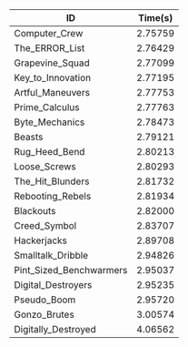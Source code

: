 |ID|Time(s)|
|-|-|
|Computer_Crew|2.75759|
|The_ERROR_List|2.76429|
|Grapevine_Squad|2.77099|
|Key_to_Innovation|2.77195|
|Artful_Maneuvers|2.77753|
|Prime_Calculus|2.77763|
|Byte_Mechanics|2.78473|
|Beasts|2.79121|
|Rug_Heed_Bend|2.80213|
|Loose_Screws|2.80293|
|The_Hit_Blunders|2.81732|
|Rebooting_Rebels|2.81934|
|Blackouts|2.82000|
|Creed_Symbol|2.83707|
|Hackerjacks|2.89708|
|Smalltalk_Dribble|2.94826|
|Pint_Sized_Benchwarmers|2.95037|
|Digital_Destroyers|2.95235|
|Pseudo_Boom|2.95720|
|Gonzo_Brutes|3.00574|
|Digitally_Destroyed|4.06562|
